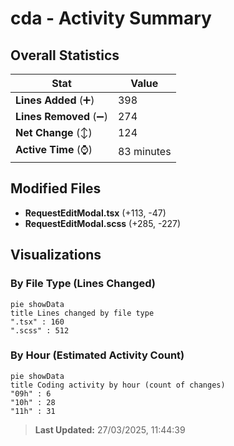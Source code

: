# cda - Activity Summary 

## Overall Statistics

| Stat                   | Value                                                             |
| ---------------------- | ----------------------------------------------------------------- |
| **Lines Added** (➕)   | 398                                          |
| **Lines Removed** (➖) | 274                                        |
| **Net Change** (↕)    | 124                |
| **Active Time** (⌚)   | 83 minutes |


## Modified Files
- **RequestEditModal.tsx** (+113, -47)
- **RequestEditModal.scss** (+285, -227)

## Visualizations

### By File Type (Lines Changed)

```mermaid
pie showData
title Lines changed by file type
".tsx" : 160
".scss" : 512
```

### By Hour (Estimated Activity Count)

```mermaid
pie showData
title Coding activity by hour (count of changes)
"09h" : 6
"10h" : 28
"11h" : 31
```


> **Last Updated:** 27/03/2025, 11:44:39
